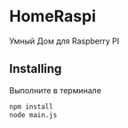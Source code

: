 # HomeRaspi
Умный Дом для Raspberry PI

## Installing
Выполните в терминале 

```bash
npm install
node main.js
```
